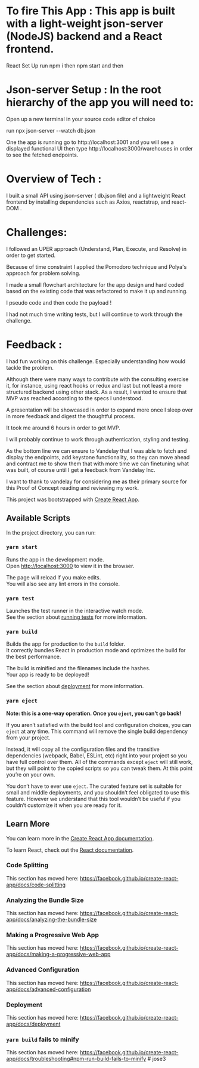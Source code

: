 # To fire This App  : This app is built with a light-weight  json-server (NodeJS) backend and a React frontend. 
React Set Up 
run npm i
then npm start 
and then

# Json-server Setup : In the root hierarchy of the app you will need to: 

Open up a new terminal in your source code editor of choice 

run npx  json-server --watch db.json

One the app is running go to http://localhost:3001 and you will see a displayed functional UI then type http://localhost:3000/warehouses in order to see the fetched endpoints.

# Overview of Tech : 

I built a small API using json-server ( db.json file)  and a lightweight React frontend by installing dependencies such as Axios, reactstrap, and react-DOM . 

# Challenges:

I followed an UPER approach (Understand, Plan, Execute, and Resolve) in order to get started.

Because of time constraint I applied the Pomodoro technique and Polya's approach for problem solving.

I made a small flowchart architecture for the app design and hard coded based on the existing code that was refactored to make it up and running.

I pseudo code and then code the payload !

I had not much time writing tests, but I will continue to work through the challenge.


# Feedback :

I had fun working on this challenge. Especially understanding how would tackle the problem.

Although there were many ways to contribute with the consulting exercise it, for instance, using react hooks or redux and last but not least a more structured backend using other stack. As a result, I wanted to ensure that MVP was reached according to the specs I understood. 

A presentation will be showcased in order to expand more once I sleep over in more feedback and digest the
thoughtful process.

It took me around 6 hours in order to get MVP. 

I  will probably continue to work through authentication, styling and testing.

As the bottom line we can ensure to Vandelay that I was able to fetch and display the endpoints, add keystone functionality, so they can move ahead and contract me to show them that with more time we can finetuning what was built, of course until I get a feedback from Vandelay Inc.

I want to thank to vandelay for considering me as their primary source for this Proof of Concept  reading and reviewing my work.



This project was bootstrapped with [Create React App](https://github.com/facebook/create-react-app).

## Available Scripts

In the project directory, you can run:

### `yarn start`

Runs the app in the development mode.<br />
Open [http://localhost:3000](http://localhost:3000) to view it in the browser.

The page will reload if you make edits.<br />
You will also see any lint errors in the console.

### `yarn test`

Launches the test runner in the interactive watch mode.<br />
See the section about [running tests](https://facebook.github.io/create-react-app/docs/running-tests) for more information.

### `yarn build`

Builds the app for production to the `build` folder.<br />
It correctly bundles React in production mode and optimizes the build for the best performance.

The build is minified and the filenames include the hashes.<br />
Your app is ready to be deployed!

See the section about [deployment](https://facebook.github.io/create-react-app/docs/deployment) for more information.

### `yarn eject`

**Note: this is a one-way operation. Once you `eject`, you can’t go back!**

If you aren’t satisfied with the build tool and configuration choices, you can `eject` at any time. This command will remove the single build dependency from your project.

Instead, it will copy all the configuration files and the transitive dependencies (webpack, Babel, ESLint, etc) right into your project so you have full control over them. All of the commands except `eject` will still work, but they will point to the copied scripts so you can tweak them. At this point you’re on your own.

You don’t have to ever use `eject`. The curated feature set is suitable for small and middle deployments, and you shouldn’t feel obligated to use this feature. However we understand that this tool wouldn’t be useful if you couldn’t customize it when you are ready for it.

## Learn More

You can learn more in the [Create React App documentation](https://facebook.github.io/create-react-app/docs/getting-started).

To learn React, check out the [React documentation](https://reactjs.org/).

### Code Splitting

This section has moved here: https://facebook.github.io/create-react-app/docs/code-splitting

### Analyzing the Bundle Size

This section has moved here: https://facebook.github.io/create-react-app/docs/analyzing-the-bundle-size

### Making a Progressive Web App

This section has moved here: https://facebook.github.io/create-react-app/docs/making-a-progressive-web-app

### Advanced Configuration

This section has moved here: https://facebook.github.io/create-react-app/docs/advanced-configuration

### Deployment

This section has moved here: https://facebook.github.io/create-react-app/docs/deployment

### `yarn build` fails to minify

This section has moved here: https://facebook.github.io/create-react-app/docs/troubleshooting#npm-run-build-fails-to-minify
#   j o s e 3 
 
 